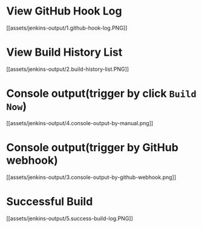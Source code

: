 # View GitHub Hook Log
[[assets/jenkins-output/1.github-hook-log.PNG]]

# View Build History List
[[assets/jenkins-output/2.build-history-list.PNG]]

# Console output(trigger by click `Build Now`)
[[assets/jenkins-output/4.console-output-by-manual.png]]

# Console output(trigger by GitHub webhook)
[[assets/jenkins-output/3.console-output-by-github-webhook.png]]

# Successful Build
[[assets/jenkins-output/5.success-build-log.PNG]]
